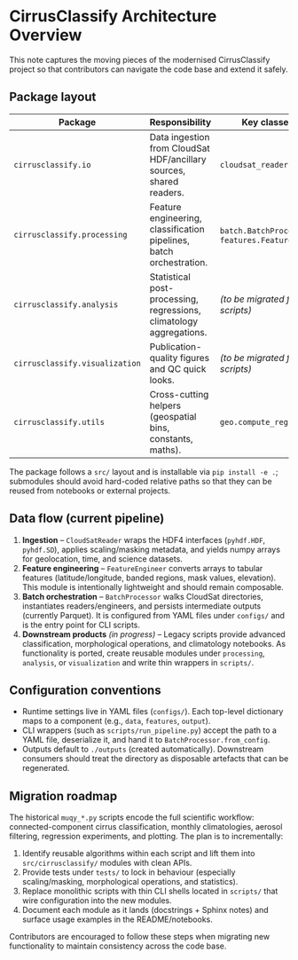 # CirrusClassify Architecture Overview

This note captures the moving pieces of the modernised CirrusClassify project so that contributors can navigate the code base and extend it safely.

## Package layout

| Package | Responsibility | Key classes/modules |
| --- | --- | --- |
| `cirrusclassify.io` | Data ingestion from CloudSat HDF/ancillary sources, shared readers. | `cloudsat_reader.CloudSatReader` |
| `cirrusclassify.processing` | Feature engineering, classification pipelines, batch orchestration. | `batch.BatchProcessor`, `features.FeatureEngineer` |
| `cirrusclassify.analysis` | Statistical post-processing, regressions, climatology aggregations. | *(to be migrated from legacy scripts)* |
| `cirrusclassify.visualization` | Publication-quality figures and QC quick looks. | *(to be migrated from legacy scripts)* |
| `cirrusclassify.utils` | Cross-cutting helpers (geospatial bins, constants, maths). | `geo.compute_region` |

The package follows a `src/` layout and is installable via `pip install -e .`; submodules should avoid hard-coded relative paths so that they can be reused from notebooks or external projects.

## Data flow (current pipeline)

1. **Ingestion** – `CloudSatReader` wraps the HDF4 interfaces (`pyhdf.HDF`, `pyhdf.SD`), applies scaling/masking metadata, and yields numpy arrays for geolocation, time, and science datasets.
2. **Feature engineering** – `FeatureEngineer` converts arrays to tabular features (latitude/longitude, banded regions, mask values, elevation). This module is intentionally lightweight and should remain composable.
3. **Batch orchestration** – `BatchProcessor` walks CloudSat directories, instantiates readers/engineers, and persists intermediate outputs (currently Parquet). It is configured from YAML files under `configs/` and is the entry point for CLI scripts.
4. **Downstream products** *(in progress)* – Legacy scripts provide advanced classification, morphological operations, and climatology notebooks. As functionality is ported, create reusable modules under `processing`, `analysis`, or `visualization` and write thin wrappers in `scripts/`.

## Configuration conventions

- Runtime settings live in YAML files (`configs/`). Each top-level dictionary maps to a component (e.g., `data`, `features`, `output`).
- CLI wrappers (such as `scripts/run_pipeline.py`) accept the path to a YAML file, deserialize it, and hand it to `BatchProcessor.from_config`.
- Outputs default to `./outputs` (created automatically). Downstream consumers should treat the directory as disposable artefacts that can be regenerated.

## Migration roadmap

The historical `muqy_*.py` scripts encode the full scientific workflow: connected-component cirrus classification, monthly climatologies, aerosol filtering, regression experiments, and plotting. The plan is to incrementally:

1. Identify reusable algorithms within each script and lift them into `src/cirrusclassify/` modules with clean APIs.
2. Provide tests under `tests/` to lock in behaviour (especially scaling/masking, morphological operations, and statistics).
3. Replace monolithic scripts with thin CLI shells located in `scripts/` that wire configuration into the new modules.
4. Document each module as it lands (docstrings + Sphinx notes) and surface usage examples in the README/notebooks.

Contributors are encouraged to follow these steps when migrating new functionality to maintain consistency across the code base.
